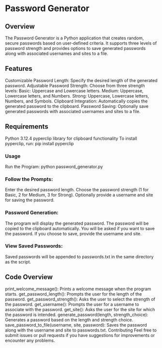 
# Password Generator
## Overview
The Password Generator is a Python application that creates random, secure passwords based on user-defined criteria. It supports three levels of password strength and provides options to save generated passwords along with associated usernames and sites to a file.

## Features
Customizable Password Length: Specify the desired length of the generated password.
Adjustable Password Strength: Choose from three strength levels:
Basic: Uppercase and Lowercase letters.
Medium: Uppercase, Lowercase letters, and Numbers.
Strong: Uppercase, Lowercase letters, Numbers, and Symbols.
Clipboard Integration: Automatically copies the generated password to the clipboard.
Password Saving: Optionally save generated passwords with associated usernames and sites to a file.
## Requirements
Python 3.12.4
pyperclip library for clipboard functionality
To install pyperclip, run:
pip install pyperclip
### Usage
Run the Program:
python password_generator.py
### Follow the Prompts:
Enter the desired password length.
Choose the password strength (1 for Basic, 2 for Medium, 3 for Strong).
Optionally provide a username and site for saving the password.
### Password Generation:

The program will display the generated password.
The password will be copied to the clipboard automatically.
You will be asked if you want to save the password. If you choose to save, provide the username and site.
### View Saved Passwords:
Saved passwords will be appended to passwords.txt in the same directory as the script.
## Code Overview
print_welcome_message(): Prints a welcome message when the program starts.
get_password_length(): Prompts the user for the length of the password.
get_password_strength(): Asks the user to select the strength of the password.
get_username(): Prompts the user for a username to associate with the password.
get_site(): Asks the user for the site for which the password is intended.
generate_password(length, strength_choice): Generates a password based on the length and strength choice.
save_password_to_file(username, site, password): Saves the password along with the username and site to passwords.txt.
Contributing
Feel free to submit issues or pull requests if you have suggestions for improvements or encounter any problems.

